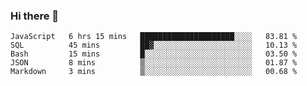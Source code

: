 ### Hi there 👋


<!--START_SECTION:waka-->
```text
JavaScript   6 hrs 15 mins   █████████████████████░░░░   83.81 % 
SQL          45 mins         ██▓░░░░░░░░░░░░░░░░░░░░░░   10.13 % 
Bash         15 mins         █░░░░░░░░░░░░░░░░░░░░░░░░   03.50 % 
JSON         8 mins          ▒░░░░░░░░░░░░░░░░░░░░░░░░   01.87 % 
Markdown     3 mins          ▒░░░░░░░░░░░░░░░░░░░░░░░░   00.68 % 
```
<!--END_SECTION:waka-->


<!--
**ferdianfh/ferdianfh** is a ✨ _special_ ✨ repository because its `README.md` (this file) appears on your GitHub profile.

Here are some ideas to get you started:

- 🔭 I’m currently working on ...
- 🌱 I’m currently learning ...
- 👯 I’m looking to collaborate on ...
- 🤔 I’m looking for help with ...
- 💬 Ask me about ...
- 📫 How to reach me: ...
- 😄 Pronouns: ...
- ⚡ Fun fact: ...
-->
